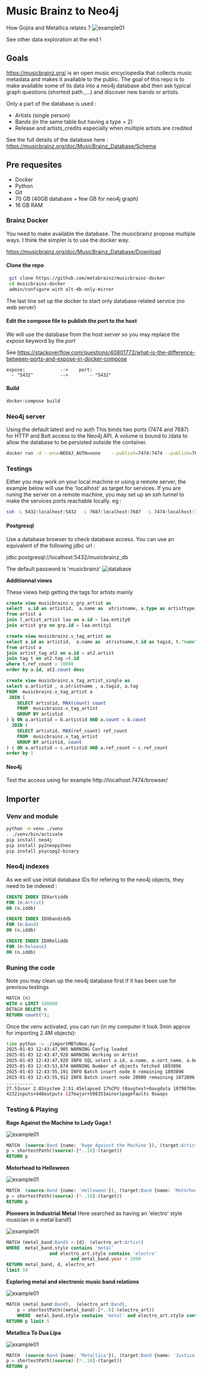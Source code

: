 # Music Brainz to Neo4j

How Gojira and Metallica relates ?
![example01](images/metallicaGojira.png "How Gojira and Metallica relates ?")

See other data exploration at the end ! 

## Goals
https://musicbrainz.org/ is an open music encyclopedia that collects music metadata and makes it available to the public. 
The goal of this repo is to make available some of its data into a neo4j database abd then ask typical graph questions (shortest path ,...) and discover new bands or artists.

Only a part of the database is used : 
* Artists (single person)
* Bands (in the same table but having a type = 2)
* Release and artists_credits especially when multiple artists are credited

See the full details of the database here : https://musicbrainz.org/doc/MusicBrainz_Database/Schema

## Pre requesites

* Docker
* Python
* Git
* 70 GB (40GB database + few GB for neo4j graph)
* 16 GB RAM

### Brainz Docker

You need to make available the database. The musicbrainz propose multiple ways. I think the simpler is to use the docker way.

https://musicbrainz.org/doc/MusicBrainz_Database/Download

#### Clone the repo

```bash
 git clone https://github.com/metabrainz/musicbrainz-docker
 cd musicbrainz-docker
 admin/configure with alt-db-only-mirror
 ```
 The last line set up the docker to start only database related service (no web server)

#### Edit the compose file to publish the port to the host

We will use the database from the host server so you may replace the *expose* keyword by the *port*

See https://stackoverflow.com/questions/40801772/what-is-the-difference-between-ports-and-expose-in-docker-compose

    expose:             -->    port:
      - "5432"          -->        - "5432"

#### Build

```bash
docker-compose build
```

### Neo4j server

Using the default latest and no auth 
This binds two ports (7474 and 7687) for HTTP and Bolt access to the Neo4j API. 
A volume is bound to /data to allow the database to be persisted outside the container.


```bash
docker run -d --env=NEO4J_AUTH=none    --publish=7474:7474 --publish=7687:7687     --volume=$HOME/neo4j/data:/data     neo4j
```

### Testings

Either you may work on your local machine or using a remote server, the example below will use the 'localhost' as target for services. If you are runing the server on a remote machine, you may set up an *ssh tunnel* to make the services ports reachable locally. eg :

```bash
ssh -L 5432:localhost:5432  -L 7687:localhost:7687  -L 7474:localhost:7474  <server IP>
```

#### Postgresql
Use a database browser to check database access. You can use an equivalent of the following jdbc url : 

jdbc:postgresql://localhost:5432/musicbrainz_db

The default password is 'musicbrainz'
![database](images/database01.png "Example of the schema in DBeaver")

__Additionnal views__

These views help getting the tags for artists mainly 

````sql
create view musicbrainz.v_grp_artist as
select  a.id as artistid,  a.name as  atristname, a.type as artisttype, grp.id as grpid, grp."name" as grpname, grp.type as grptype, a.begin_date_year as art_st, grp.begin_date_year as grp_st, laa.entity0_credit  , laa.entity1_credit  
from artist a 
join l_artist_artist laa on a.id = laa.entity0 
join artist grp on grp.id = laa.entity1

create view musicbrainz.v_tag_artist as
select a.id as artistid,  a.name as  atristname,t.id as tagid, t."name"  as tag, at2.count,  t.ref_count
from artist a 
join artist_tag at2 on a.id = at2.artist 
join tag t on at2.tag =t.id 
where t.ref_count > 10000
order by a.id, at2.count desc

create view musicbrainz.v_tag_artist_single as
select a.artistid , a.atristname , a.tagid, a.tag
FROM  musicbrainz.v_tag_artist a
 JOIN (
    SELECT artistid, MAX(count) count
    FROM  musicbrainz.v_tag_artist
    GROUP BY artistid
) b ON a.artistid = b.artistid AND a.count = b.count
  JOIN (
    SELECT artistid, MAX(ref_count) ref_count
    FROM  musicbrainz.v_tag_artist
    GROUP BY artistid, count
) c ON a.artistid = c.artistid AND a.ref_count = c.ref_count
order by 1
````


#### Neo4j

Test the access using for example 
http://localhost:7474/browser/


## Importer

### Venv and module

```bash
python -m venv ./venv
. ./venv/bin/activate
pip install neo4j
pip install py2neopy2neo
pip install psycopg2-binary
```

### Neo4j indexes

As we will use initial database IDs for refering to the neo4j objects, they need to be indexed :  

```sql
CREATE INDEX IDXartiddb
FOR (n:Artist)
ON (n.iddb)

CREATE INDEX IDXbandiddb
FOR (n:Band)
ON (n.iddb)

CREATE INDEX IDXReliddb
FOR (n:Release)
ON (n.iddb)
```



### Runing the code

Note you may clean up the neo4j database first if it has been use for previsou testings 

```sql
MATCH (n)
WITH n LIMIT 100000
DETACH DELETE n
RETURN count(*);
```
Once the venv activated, you can run (in my computer it took 3min approx for importing 2.4M objects): 

```bash
time python -u ./importMBToNeo.py
2025-01-03 12:43:47,905 WARNING Config loaded
2025-01-03 12:43:47,928 WARNING Working on Artist
2025-01-03 12:43:47,928 INFO SQL select a.id, a.name, a.sort_name, a.begin_date_year, a.type, a.gender, a.comment, ts.tag , string_agg(a2.text, ',') as annotations from  musicbrainz.artist a  left join  musicbrainz.v_tag_artist_single ts on a.id = ts.artistid left join artist_annotation aa on  a.id = aa.artist left join annotation a2 on a2.id  = aa.annotation where a.type = 4 or a.type = 1 or a.type is null group by a.id, a.name, a.sort_name, a.begin_date_year, a.type, a.gender, a.comment, ts.tag
2025-01-03 12:43:53,674 WARNING Number of objects fetched 1893896
2025-01-03 12:43:55,191 INFO Batch insert node 0 remaining 1893896
2025-01-03 12:43:55,912 INFO Batch insert node 20000 remaining 1873896
..........
27.53user 2.03system 2:51.45elapsed 17%CPU (0avgtext+0avgdata 1079876maxresident)k
4232inputs+448outputs (27major+598351minor)pagefaults 0swaps

```
### Testing & Playing

__Rage Against the Machine to Lady Gaga !__

![example01](images/RATM_gaga.png "Rage Against the Machine to Lady Gaga")

```sql
MATCH  (source:Band {name: 'Rage Against the Machine'}), (target:Artist {name: 'Lady Gaga'}),
p = shortestPath((source)-[*..10]-(target)) 
RETURN p
```

__Motorhead to Helloween__

![example01](images/RATM_Prodigy2.png "Motorhead to Helloween")

```sql
MATCH  (source:Band {name: 'Helloween'}), (target:Band {name: 'Motörhead'}),
p = shortestPath((source)-[*..10]-(target)) 
RETURN p
```


__Pioneers in Industrial Metal__
 Here searched as having an 'electro' style musician in a metal band!)

![example01](images/pioneerIndustrial.png "Pioneers in Industrial Metal")

```sql
MATCH (metal_band:Band) <-[d]- (electro_art:Artist)
WHERE  metal_band.style contains 'metal' 
                and electro_art.style contains 'electro'
                        and metal_band.year < 1990
RETURN metal_band, d, electro_art
limit 50
```

__Exploring metal and electronic music band relations__

![example01](images/electroTometal.png "Exploring metal and electronic music band relations")

```sql
MATCH (metal_band:Band),  (electro_art:Band),
    p = shortestPath((metal_band)-[*..8]-(electro_art)) 
    WHERE  metal_band.style contains 'metal' and electro_art.style contains 'electro'
RETURN p limit 5
```


__Metallica To Dua Lipa__

![example01](images/metallica_duaLipa.png "")

```sql
MATCH  (source:Band {name: 'Metallica'}), (target:Band {name: 'Justice'}),
p = shortestPath((source)-[*..10]-(target)) 
RETURN p
```